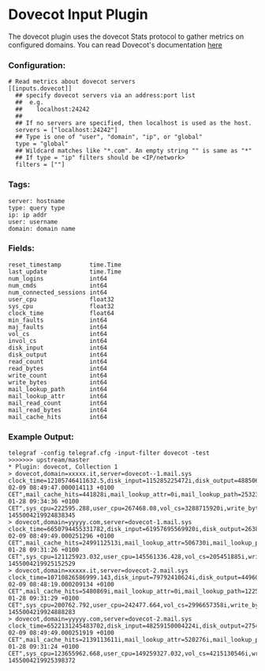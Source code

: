 # Dovecot Input Plugin

The dovecot plugin uses the dovecot Stats protocol to gather metrics on configured
domains. You can read Dovecot's documentation
[here](http://wiki2.dovecot.org/Statistics)


### Configuration:

```
# Read metrics about dovecot servers
[[inputs.dovecot]]
  ## specify dovecot servers via an address:port list
  ##  e.g.
  ##    localhost:24242
  ##
  ## If no servers are specified, then localhost is used as the host.
  servers = ["localhost:24242"]
  ## Type is one of "user", "domain", "ip", or "global"
  type = "global"
  ## Wildcard matches like "*.com". An empty string "" is same as "*"
  ## If type = "ip" filters should be <IP/network>
  filters = [""]
```


### Tags:
	server: hostname
	type: query type
	ip: ip addr
	user: username
	domain: domain name


### Fields:

	reset_timestamp        time.Time
	last_update            time.Time
	num_logins             int64
	num_cmds               int64
	num_connected_sessions int64
	user_cpu               float32
	sys_cpu                float32
	clock_time             float64
	min_faults             int64
	maj_faults             int64
	vol_cs                 int64
	invol_cs               int64
	disk_input             int64
	disk_output            int64
	read_count             int64
	read_bytes             int64
	write_count            int64
	write_bytes            int64
	mail_lookup_path       int64
	mail_lookup_attr       int64
	mail_read_count        int64
	mail_read_bytes        int64
	mail_cache_hits        int64


### Example Output:

```
telegraf -config telegraf.cfg -input-filter dovecot -test
>>>>>>> upstream/master
* Plugin: dovecot, Collection 1
> dovecot,domain=xxxxx.it,server=dovecot--1.mail.sys clock_time=12105746411632.5,disk_input=115285225472i,disk_output=4885067755520i,invol_cs=169701886i,last_update="2016-02-09 08:49:47.000014113 +0100 CET",mail_cache_hits=441828i,mail_lookup_attr=0i,mail_lookup_path=25323i,mail_read_bytes=241188145i,mail_read_count=11719i,maj_faults=3168i,min_faults=321438988i,num_cmds=51635i,num_connected_sessions=2i,num_logins=17149i,read_bytes=7939026951110i,read_count=3716991752i,reset_timestamp="2016-01-28 09:34:36 +0100 CET",sys_cpu=222595.288,user_cpu=267468.08,vol_cs=3288715920i,write_bytes=4483648967059i,write_count=1640646952i 1455004219924838345
> dovecot,domain=yyyyy.com,server=dovecot-1.mail.sys clock_time=6650794455331782,disk_input=61957695569920i,disk_output=2638244004487168i,invol_cs=2004805041i,last_update="2016-02-09 08:49:49.000251296 +0100 CET",mail_cache_hits=2499112513i,mail_lookup_attr=506730i,mail_lookup_path=39128227i,mail_read_bytes=1076496874501i,mail_read_count=32615262i,maj_faults=1643304i,min_faults=4216116325i,num_cmds=85785559i,num_connected_sessions=1177i,num_logins=11658255i,read_bytes=4289150974554145i,read_count=1112000703i,reset_timestamp="2016-01-28 09:31:26 +0100 CET",sys_cpu=121125923.032,user_cpu=145561336.428,vol_cs=205451885i,write_bytes=2420130526835796i,write_count=2991367252i 1455004219925152529
> dovecot,domain=xxxxx.it,server=dovecot-2.mail.sys clock_time=10710826586999.143,disk_input=79792410624i,disk_output=4496066158592i,invol_cs=150426876i,last_update="2016-02-09 08:48:19.000209134 +0100 CET",mail_cache_hits=5480869i,mail_lookup_attr=0i,mail_lookup_path=122563i,mail_read_bytes=340746273i,mail_read_count=44275i,maj_faults=1722i,min_faults=288071875i,num_cmds=50098i,num_connected_sessions=0i,num_logins=16389i,read_bytes=7259551999517i,read_count=3396625369i,reset_timestamp="2016-01-28 09:31:29 +0100 CET",sys_cpu=200762.792,user_cpu=242477.664,vol_cs=2996657358i,write_bytes=4133381575263i,write_count=1497242759i 1455004219924888283
> dovecot,domain=yyyyy.com,server=dovecot-2.mail.sys clock_time=6522131245483702,disk_input=48259150004224i,disk_output=2754333359087616i,invol_cs=2294595260i,last_update="2016-02-09 08:49:49.000251919 +0100 CET",mail_cache_hits=2139113611i,mail_lookup_attr=520276i,mail_lookup_path=37940318i,mail_read_bytes=1088002215022i,mail_read_count=31350271i,maj_faults=994420i,min_faults=1486260543i,num_cmds=40414997i,num_connected_sessions=978i,num_logins=11259672i,read_bytes=4445546612487315i,read_count=1763534543i,reset_timestamp="2016-01-28 09:31:24 +0100 CET",sys_cpu=123655962.668,user_cpu=149259327.032,vol_cs=4215130546i,write_bytes=2531186030222761i,write_count=2186579650i 1455004219925398372
```

